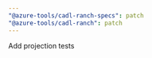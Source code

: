 ```yaml
---
"@azure-tools/cadl-ranch-specs": patch
"@azure-tools/cadl-ranch": patch
---
```


Add projection tests
